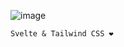 ![image](https://cdn.discordapp.com/attachments/773300501218721867/1059587005832503326/banner.png)
```desc
Svelte & Tailwind CSS ❤️
```
